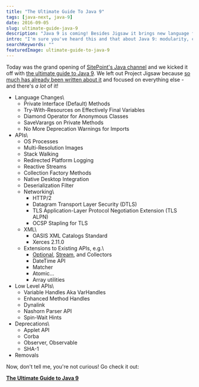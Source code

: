 ```yaml
---
title: "The Ultimate Guide To Java 9"
tags: [java-next, java-9]
date: 2016-09-05
slug: ultimate-guide-java-9
description: "Java 9 is coming! Besides Jigsaw it brings new language features and many new and improved APIs. Check out the ultimate guide."
intro: "I'm sure you've heard this and that about Java 9: modularity, collection literals (or not?), private methods on interfaces, etc. But if you really want to know all that's coming, you need this ultimate guide."
searchKeywords: ""
featuredImage: ultimate-guide-to-java-9
---
```


Today was the grand opening of [SitePoint's Java channel](http://sitepoint.com/java) and we kicked it off with [the ultimate guide to Java 9](https://www.sitepoint.com/ultimate-guide-to-java-9/).
We left out Project Jigsaw because [so much has already been written about it](http://blog.codefx.org/tag/project-jigsaw/) and focused on everything else - and there's *a lot* of it!

-   Language Changes\
	-   Private Interface (Default) Methods
	-   Try-With-Resources on Effectively Final Variables
	-   Diamond Operator for Anonymous Classes
	-   SaveVarargs on Private Methods
	-   No More Deprecation Warnings for Imports
-   APIs\
	-   OS Processes
	-   Multi-Resolution Images
	-   Stack Walking
	-   Redirected Platform Logging
	-   Reactive Streams
	-   Collection Factory Methods
	-   Native Desktop Integration
	-   Deserialization Filter
	-   Networking\
		-   HTTP/2
		-   Datagram Transport Layer Security (DTLS)
		-   TLS Application-Layer Protocol Negotiation Extension (TLS ALPN)
		-   OCSP Stapling for TLS
	-   XML\
		-   OASIS XML Catalogs Standard
		-   Xerces 2.11.0
	-   Extensions to Existing APIs, e.g.\
		-   [Optional](java-9-optional), [Stream](java-9-stream), and Collectors
		-   DateTime API
		-   Matcher
		-   Atomic…
		-   Array utilities
-   Low Level APIs\
	-   Variable Handles Aka VarHandles
	-   Enhanced Method Handles
	-   Dynalink
	-   Nashorn Parser API
	-   Spin-Wait Hints
-   Deprecations\
	-   Applet API
	-   Corba
	-   Observer, Observable
	-   SHA-1
-   Removals

Now, don't tell me, you're not curious!
Go check it out:

**[The Ultimate Guide to Java 9](https://www.sitepoint.com/ultimate-guide-to-java-9/)**

<contentimage slug="ultimate-guide-to-java-9"></contentimage>
